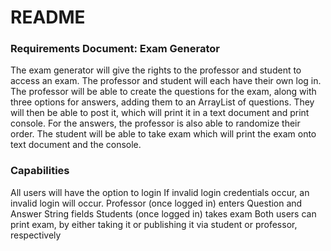 # README #


### Requirements Document: Exam Generator ###

The exam generator will give the rights to the professor and
student to access an exam. The professor and student will each
have their own log in. The professor will be able to create the
questions for the exam, along with three options for answers,
adding them to an ArrayList of questions. They will then be able
to post it, which will print it in a text document and print console.
For the answers, the professor is also able to randomize their order.
The student will be able to take exam which will print the exam onto
text document and the console. 

### Capabilities ###
All users will have the option to login
If invalid login credentials occur, an invalid login will occur.
Professor (once logged in) enters Question and Answer String fields
Students (once logged in) takes exam
Both users can print exam, by either taking it or publishing it via student or professor, respectively